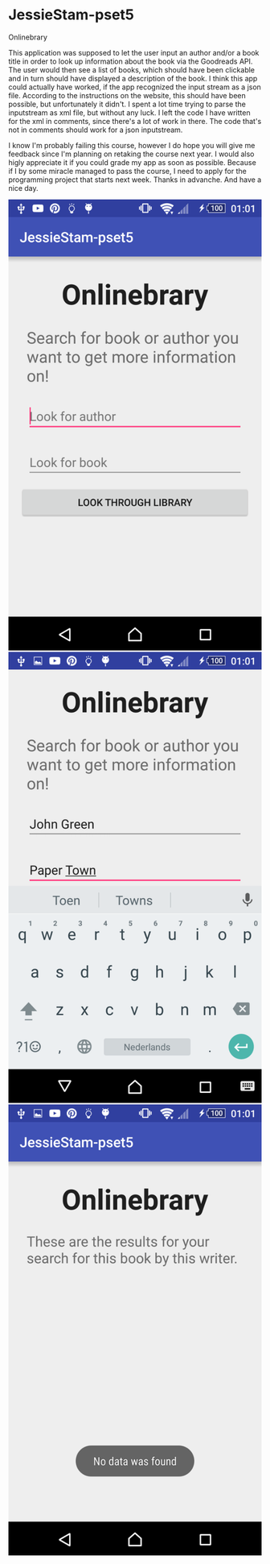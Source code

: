 # JessieStam-pset5

Onlinebrary

This application was supposed to let the user input an author and/or a book title in order to look up information about the book via 
the Goodreads API. The user would then see a list of books, which should have been clickable and in turn should have displayed a 
description of the book. I think this app could actually have worked, if the app recognized the input stream as a json file. According 
to the instructions on the website, this should have been possible, but unfortunately it didn't. I spent a lot time trying to parse the 
inputstream as xml file, but without any luck. I left the code I have written for the xml in comments, since there's a lot of work in 
there. The code that's not in comments should work for a json inputstream.

I know I'm probably failing this course, however I do hope you will give me feedback since I'm planning on retaking the course next
year. I would also higly appreciate it if you could grade my app as soon as possible. Because if I by some miracle managed to pass the 
course, I need to apply for the programming project that starts next week. Thanks in advanche. And have a nice day.

![alt tag](https://raw.githubusercontent.com/JessieStam/JessieStam-pset5/master/Screenshot_2016-05-23-01-01-15.png)
![alt tag](https://raw.githubusercontent.com/JessieStam/JessieStam-pset5/master/Screenshot_2016-05-23-01-01-32.png)
![alt tag](https://raw.githubusercontent.com/JessieStam/JessieStam-pset5/master/Screenshot_2016-05-23-01-01-41.png)
